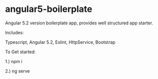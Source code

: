 # angular5-boilerplate
Angular 5.2 version boilerplate app, provides well structured app starter.

Includes:

Typescript,
Angular 5.2,
Eslint,
HttpService,
Bootstrap

To Get started:

1.) npm i

2.) ng serve
